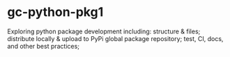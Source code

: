 # gc-python-pkg1
Exploring python package development including: structure &amp; files; distribute locally &amp; upload to PyPi global package repository; test, CI, docs, and other best practices;
